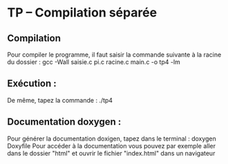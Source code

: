 # TP – Compilation séparée

## Compilation
Pour compiler le programme, il faut saisir la commande suivante à la racine du dossier : gcc -Wall saisie.c pi.c racine.c main.c -o tp4 -lm

## Exécution :
De même, tapez la commande : ./tp4

## Documentation doxygen :
Pour générer la documentation doxigen, tapez dans le terminal : doxygen Doxyfile
Pour accéder à la documentation vous pouvez par exemple aller dans le dossier "html" et ouvrir le fichier "index.html" dans un navigateur
